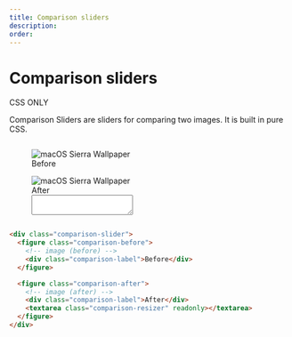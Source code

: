 ```yaml
---
title: Comparison sliders
description: 
order: 
---
```


# Comparison sliders

CSS ONLY

Comparison Sliders are sliders for comparing two images. It is built in pure CSS.

 
<div class="vp-raw docs-demo columns">
  <div class="column col-12">
    <div class="comparison-slider">
      <figure class="comparison-before"><img class="rounded" src="/img/macos-sierra-2.jpg" alt="macOS Sierra Wallpaper">
        <div class="comparison-label">Before</div>
      </figure>
      <figure class="comparison-after"><img class="filter-grayscale rounded" src="/img/macos-sierra-2.jpg" alt="macOS Sierra Wallpaper">
        <div class="comparison-label">After</div>
        <textarea class="comparison-resizer" readonly=""></textarea>
      </figure>
    </div>
  </div>
</div>

```html
<div class="comparison-slider">
  <figure class="comparison-before">
    <!-- image (before) -->
    <div class="comparison-label">Before</div>
  </figure>

  <figure class="comparison-after">
    <!-- image (after) -->
    <div class="comparison-label">After</div>
    <textarea class="comparison-resizer" readonly></textarea>
  </figure>
</div>
```
